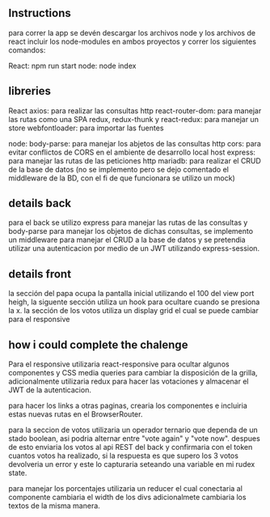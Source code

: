 ## Instructions

para correr la app se devén descargar los archivos node y los archivos de react incluir los node-modules en ambos proyectos y correr los siguientes comandos:

React: npm run start
node: node index

## libreries

React
axios: para realizar las consultas http
react-router-dom: para manejar las rutas como una SPA
redux, redux-thunk y react-redux: para manejar un store 
webfontloader: para importar las fuentes

node:
body-parse: para manejar los abjetos de las consultas http
cors: para evitar conflictos de CORS en el ambiente de desarrollo local host
express: para manejar las rutas de las peticiones http
mariadb: para realizar el CRUD de la base de datos (no se implemento pero se dejo comentado el middleware de la BD, con el fi de que funcionara se utilizo un mock)

## details back

para el back se utilizo express para manejar las rutas de las consultas y body-parse para manejar los objetos de dichas consultas, se implemento un middleware para manejar el CRUD a la base de datos y se pretendia utilizar una autenticacion por medio de un JWT utilizando express-session.

## details front

la sección del papa ocupa la pantalla inicial utilizando el 100 del view port heigh, la siguente sección utiliza un hook para ocultare cuando se presiona la x. 
la sección de los votos utiliza un display grid el cual se puede cambiar para el responsive

## how i could complete the chalenge

Para el responsive utilizaria react-responsive para ocultar algunos componentes y CSS media queries para cambiar la disposición de la grilla, adicionalmente utilizaria redux para hacer las votaciones y almacenar el JWT de la autenticacion.

para hacer los links a otras paginas, crearia los componentes e incluiria estas nuevas rutas en el BrowserRouter.

para la seccion de votos utilizaria un operador ternario que dependa de un stado boolean, asi podria alternar entre "vote again" y "vote now". despues de esto enviaria los votos al api REST del back y confirmaria con el token cuantos votos ha realizado, si la respuesta es que supero los 3 votos devolveria un error y este lo capturaria seteando una variable en mi rudex state.

para manejar los porcentajes utilizaria un reducer el cual conectaria al componente cambiaria el width de los divs adicionalmete cambiaria los textos de la misma manera.




